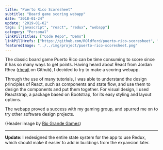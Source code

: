 ```yaml
---
title: "Puerto Rico Scoresheet"
subtitle: "Board game scoring webapp"
date: "2018-01-24"
update: "2019-01-02"
tags: ["javascript", "react", "redux", "webapp"]
category: "Personal"
linkPillTitles: ["Code Repo", "Demo"]
linkPillHrefs: ["https://github.com/ROldford/puerto-rico-scoresheet", "https://roldford.github.io/puerto-rico-scoresheet/"]
featuredImage: "../../img/project/puerto-rico-scoresheet.png"
---
```


The classic board game Puerto Rico can be time consuming to score since it has
so many ways to get points. Having heard about React from Jordan Rhea
([rheajt](https://github.com/rheajt) on Github), I decided to try to make a
scoring webapp.

Through the use of many tutorials, I was able to understand the design
principles of React, such as components and state flow, and use them to design
the components and put them together. For visual design, I used Reactstrap, a
package based on Bootstrap, for its easy styling and layout options.

The webapp proved a success with my gaming group, and spurred me on to try other
software design projects.

(Header image by [Rio Grande Games](http://riograndegames.com/games.html?id=4))

---

**Update**: I redesigned the entire state system for the app to use Redux, 
which should make it easier to add in buildings from the expansion later.

